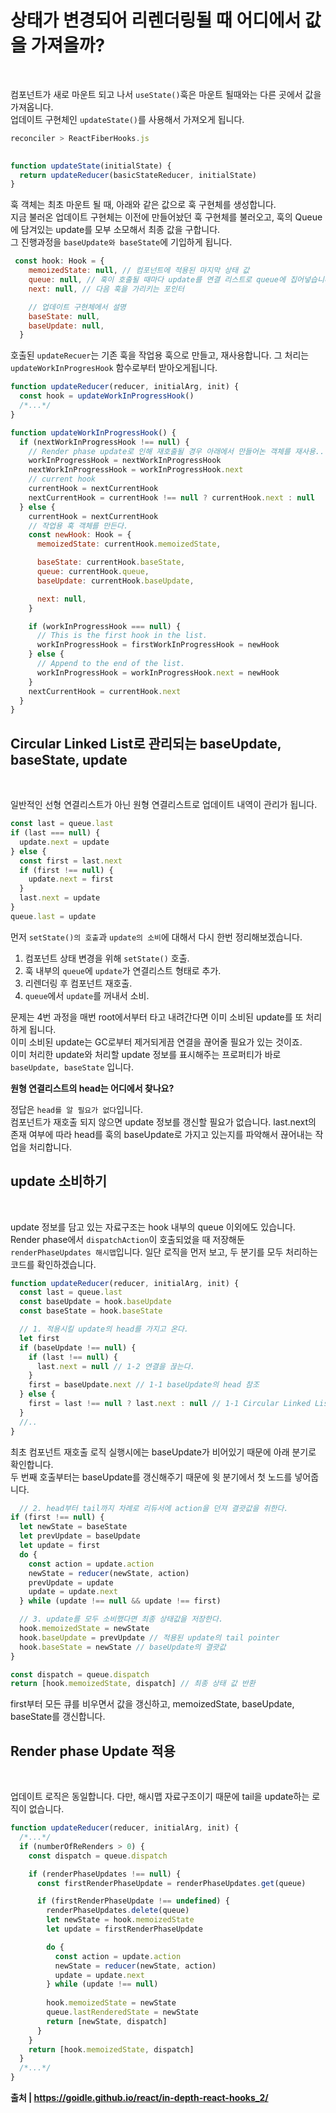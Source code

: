 # 상태가 변경되어 리렌더링될 때 어디에서 값을 가져올까?

<br />

컴포넌트가 새로 마운트 되고 나서 `useState()`훅은 마운트 될때와는 다른 곳에서 값을 가져옵니다.  
업데이트 구현체인 `updateState()`를 사용해서 가져오게 됩니다.

```javascript
reconciler > ReactFiberHooks.js

  
function updateState(initialState) {
  return updateReducer(basicStateReducer, initialState)
}
```

훅 객체는 최초 마운트 될 때, 아래와 같은 값으로 훅 구현체를 생성합니다.  
지금 불러온 업데이트 구현체는 이전에 만들어놨던 훅 구현체를 불러오고, 훅의 Queue에 담겨있는 update를 모부 소모해서 최종 값을 구합니다.  
그 진행과정을 `baseUpdate와 baseState`에 기입하게 됩니다.

```javascript
 const hook: Hook = {
    memoizedState: null, // 컴포넌트에 적용된 마지막 상태 값
    queue: null, // 훅이 호출될 때마다 update를 연결 리스트로 queue에 집어넣습니다.
    next: null, // 다음 훅을 가리키는 포인터

    // 업데이트 구현체에서 설명
    baseState: null,
    baseUpdate: null,
  }
```

호출된 `updateRecuer`는 기존 훅을 작업용 훅으로 만들고, 재사용합니다.
그 처리는 `updateWorkInProgresHook` 함수로부터 받아오게됩니다.

```javascript
function updateReducer(reducer, initialArg, init) {
  const hook = updateWorkInProgressHook()
  /*...*/
}

function updateWorkInProgressHook() {
  if (nextWorkInProgressHook !== null) {
    // Render phase update로 인해 재호출될 경우 아래에서 만들어논 객체를 재사용..
    workInProgressHook = nextWorkInProgressHook
    nextWorkInProgressHook = workInProgressHook.next
    // current hook
    currentHook = nextCurrentHook
    nextCurrentHook = currentHook !== null ? currentHook.next : null
  } else {
    currentHook = nextCurrentHook
    // 작업용 훅 객체를 만든다.
    const newHook: Hook = {
      memoizedState: currentHook.memoizedState,

      baseState: currentHook.baseState,
      queue: currentHook.queue,
      baseUpdate: currentHook.baseUpdate,

      next: null,
    }

    if (workInProgressHook === null) {
      // This is the first hook in the list.
      workInProgressHook = firstWorkInProgressHook = newHook
    } else {
      // Append to the end of the list.
      workInProgressHook = workInProgressHook.next = newHook
    }
    nextCurrentHook = currentHook.next
  }
}
```

## Circular Linked List로 관리되는 baseUpdate, baseState, update

<br />

일반적인 선형 연결리스트가 아닌 원형 연결리스트로 업데이트 내역이 관리가 됩니다.

```javascript
const last = queue.last
if (last === null) {
  update.next = update
} else {
  const first = last.next
  if (first !== null) {
    update.next = first
  }
  last.next = update
}
queue.last = update
```

먼저 `setState()의 호출`과 `update의 소비`에 대해서 다시 한번 정리해보겠습니다.

1. 컴포넌트 상태 변경을 위해 `setState()` 호출.
2. 훅 내부의 `queue`에 `update`가 연결리스트 형태로 추가.
3. 리렌더링 후 컴포넌트 재호출.
4. `queue`에서 `update`를 꺼내서 소비.

문제는 4번 과정을 매번 root에서부터 타고 내려간다면 이미 소비된 update를 또 처리하게 됩니다.  
이미 소비된 update는 GC로부터 제거되게끔 연결을 끊어줄 필요가 있는 것이죠.  
이미 처리한 update와 처리할 update 정보를 표시해주는 프로퍼티가 바로 `baseUpdate, baseState` 입니다.  

**원형 연결리스트의 head는 어디에서 찾나요?**

정답은 `head를 알 필요가 없다`입니다.  
컴포넌트가 재호출 되지 않으면 update 정보를 갱신할 필요가 없습니다. last.next의 존재 여부에 따라 head를 훅의 baseUpdate로 가지고 있는지를 파악해서 끊어내는 작업을 처리합니다.

## update 소비하기

<br />

update 정보를 담고 있는 자료구조는 hook 내부의 queue 이외에도 있습니다.  
Render phase에서 `dispatchAction`이 호출되었을 때 저장해둔 `renderPhaseUpdates 해시맵`입니다. 일단 로직을 먼저 보고, 두 분기를 모두 처리하는 코드를 확인하겠습니다.  

```javascript
function updateReducer(reducer, initialArg, init) {
  const last = queue.last
  const baseUpdate = hook.baseUpdate
  const baseState = hook.baseState

  // 1. 적용시킬 update의 head를 가지고 온다.
  let first
  if (baseUpdate !== null) {
    if (last !== null) {
      last.next = null // 1-2 연결을 끊는다.
    }
    first = baseUpdate.next // 1-1 baseUpdate의 head 참조
  } else {
    first = last !== null ? last.next : null // 1-1 Circular Linked List의 head 참조
  }
  //..
}
```

최초 컴포넌트 재호출 로직 실행시에는 baseUpdate가 비어있기 때문에 아래 분기로 확인합니다.  
두 번째 호출부터는 baseUpdate를 갱신해주기 때문에 윗 분기에서 첫 노드를 넣어줍니다.  

```javascript
  // 2. head부터 tail까지 차례로 리듀서에 action을 던져 결괏값을 취한다.
if (first !== null) {
  let newState = baseState
  let prevUpdate = baseUpdate
  let update = first
  do {
    const action = update.action
    newState = reducer(newState, action)
    prevUpdate = update
    update = update.next
  } while (update !== null && update !== first)

  // 3. update를 모두 소비했다면 최종 상태값을 저장한다.
  hook.memoizedState = newState
  hook.baseUpdate = prevUpdate // 적용된 update의 tail pointer
  hook.baseState = newState // baseUpdate의 결괏값
}

const dispatch = queue.dispatch
return [hook.memoizedState, dispatch] // 최종 상태 값 반환
```

first부터 모든 큐를 비우면서 값을 갱신하고, memoizedState, baseUpdate, baseState를 갱신합니다.

## Render phase Update 적용

<br />

업데이트 로직은 동일합니다. 다만, 해시맵 자료구조이기 때문에 tail을 update하는 로직이 없습니다.

```javascript
function updateReducer(reducer, initialArg, init) {
  /*...*/
  if (numberOfReRenders > 0) {
    const dispatch = queue.dispatch

    if (renderPhaseUpdates !== null) {
      const firstRenderPhaseUpdate = renderPhaseUpdates.get(queue)

      if (firstRenderPhaseUpdate !== undefined) {
        renderPhaseUpdates.delete(queue)
        let newState = hook.memoizedState
        let update = firstRenderPhaseUpdate

        do {
          const action = update.action
          newState = reducer(newState, action)
          update = update.next
        } while (update !== null)
  
        hook.memoizedState = newState
        queue.lastRenderedState = newState
        return [newState, dispatch]
      }
    }
    return [hook.memoizedState, dispatch]
  }
  /*...*/
}
```

**출처 | https://goidle.github.io/react/in-depth-react-hooks_2/**